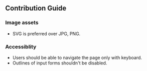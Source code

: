 Contribution Guide
-----------------


### Image assets

- SVG is preferred over JPG, PNG.

### Accessiblity

- Users should be able to navigate the page only with keyboard.
- Outlines of input forms shouldn't be disabled.